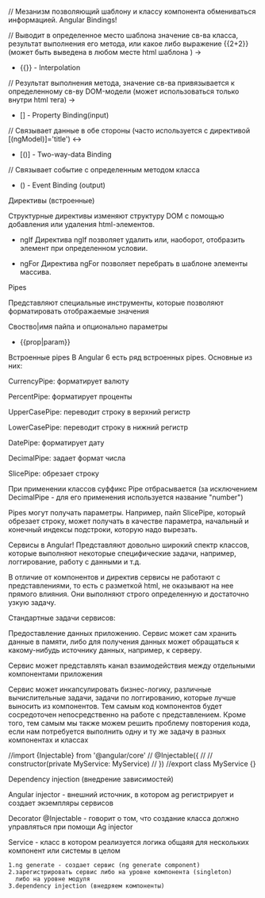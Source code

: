// Мезанизм позволяющий шаблону и классу компонента обмениваться информацией.
Angular Bindings!

// Выводит в определенное место шаблона значение св-ва класса, результат выполнения его метода, или какое либо выражение {{2+2}} 
(может быть выведена в любом месте html шаблона ) ->
- {{}} - Interpolation 

// Результат выполнения метода, значение св-ва привязывается к определенному св-ву DOM-модели (может использоваться только внутри html тега) -> 
- [] - Property Binding(input)

// Связывает данные в обе стороны 
(часто используется с директивой [(ngModel)]='title') <->
- [()] - Two-way-data Binding

// Связывает событие с определенным методом класса
- () - Event Binding (output)

Директивы (встроенные)

Структурные директивы изменяют структуру DOM с помощью добавления или удаления html-элементов.

- ngIf
Директива ngIf позволяет удалить или, наоборот, отобразить элемент при определенном условии.

- ngFor
Директива ngFor позволяет перебрать в шаблоне элементы массива.


Pipes 

Представляют специальные инструменты, которые позволяют форматировать отображаемые значения

Своство|имя пайпа и опционально параметры
- {{prop|param}}

Встроенные pipes
В Angular 6 есть ряд встроенных pipes. Основные из них:

CurrencyPipe: форматирует валюту

PercentPipe: форматирует проценты

UpperCasePipe: переводит строку в верхний регистр

LowerCasePipe: переводит строку в нижний регистр

DatePipe: форматирует дату

DecimalPipe: задает формат числа

SlicePipe: обрезает строку

При применении классов суффикс Pipe отбрасывается (за исключением DecimalPipe - для его применения используется название "number")

Pipes могут получать параметры. Например, пайп SlicePipe, который обрезает строку, может получать в качестве параметра, начальный и конечный индексы подстроки, которую надо вырезать.



Сервисы в Angular!
Представляют довольно широкий спектр классов, которые выполняют некоторые специфические задачи, например, логгирование, работу с данными и т.д.

В отличие от компонентов и директив сервисы не работают с представлениями, то есть с разметкой html, не оказывают на нее прямого влияния. Они выполняют строго определенную и достаточно узкую задачу.

Стандартные задачи сервисов:

Предоставление данных приложению. Сервис может сам хранить данные в памяти, либо для получения данных может обращаться к какому-нибудь источнику данных, например, к серверу.

Сервис может представлять канал взаимодействия между отдельными компонентами приложения

Сервис может инкапсулировать бизнес-логику, различные вычислительные задачи, задачи по логгированию, которые лучше выносить из компонентов. Тем самым код компонентов будет сосредоточен непосредственно на работе с представлением. Кроме того, тем самым мы также можем решить проблему повторения кода, если нам потребуется выполнить одну и ту же задачу в разных компонентах и классах

//import {Injectable} from '@angular/core'
// @Injectable({
// //  constructor(private MyService: MyService)
// })
//export class MyService {}

Dependency injection (внедрение зависимостей)

Angular injector - внешний источник, в котором ag регистрирует и создает экземпляры сервисов

Decorator @Injectable - говорит о том, что создание класса должно управляться при помощи Ag injector

Service - класс в котором реализуется логика общаяя для нескольких компонент или системы в целом

    1.ng generate - создает сервис (ng generate component)
    2.зарегистрировать сервис либо на уровне компонента (singleton) 
      либо на уровне модуля   
    3.dependency injection (внедряем компоненты)